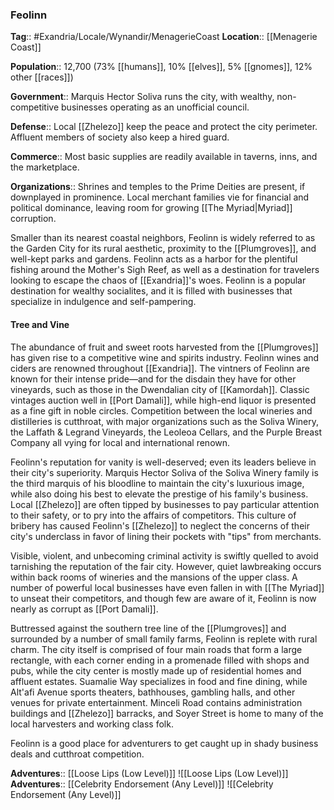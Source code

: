 ### Feolinn
**Tag**:: #Exandria/Locale/Wynandir/MenagerieCoast
**Location**:: [[Menagerie Coast]]

**Population**:: 12,700 (73% [[humans]], 10% [[elves]], 5% [[gnomes]], 12% other [[races]])

**Government**:: Marquis Hector Soliva runs the city, with wealthy, non-competitive businesses operating as an unofficial council.

**Defense**:: Local [[Zhelezo]] keep the peace and protect the city perimeter. Affluent members of society also keep a hired guard.

**Commerce**:: Most basic supplies are readily available in taverns, inns, and the marketplace.

**Organizations**:: Shrines and temples to the Prime Deities are present, if downplayed in prominence. Local merchant families vie for financial and political dominance, leaving room for growing [[The Myriad|Myriad]] corruption.

Smaller than its nearest coastal neighbors, Feolinn is widely referred to as the Garden City for its rural aesthetic, proximity to the [[Plumgroves]], and well-kept parks and gardens. Feolinn acts as a harbor for the plentiful fishing around the Mother's Sigh Reef, as well as a destination for travelers looking to escape the chaos of [[Exandria]]'s woes. Feolinn is a popular destination for wealthy socialites, and it is filled with businesses that specialize in indulgence and self-pampering.

#### Tree and Vine

The abundance of fruit and sweet roots harvested from the [[Plumgroves]] has given rise to a competitive wine and spirits industry. Feolinn wines and ciders are renowned throughout [[Exandria]]. The vintners of Feolinn are known for their intense pride—and for the disdain they have for other vineyards, such as those in the Dwendalian city of [[Kamordah]]. Classic vintages auction well in [[Port Damali]], while high-end liquor is presented as a fine gift in noble circles. Competition between the local wineries and distilleries is cutthroat, with major organizations such as the Soliva Winery, the Laffath & Legrand Vineyards, the Leoleoa Cellars, and the Purple Breast Company all vying for local and international renown.

Feolinn's reputation for vanity is well-deserved; even its leaders believe in their city's superiority. Marquis Hector Soliva of the Soliva Winery family is the third marquis of his bloodline to maintain the city's luxurious image, while also doing his best to elevate the prestige of his family's business. Local [[Zhelezo]] are often tipped by businesses to pay particular attention to their safety, or to pry into the affairs of competitors. This culture of bribery has caused Feolinn's [[Zhelezo]] to neglect the concerns of their city's underclass in favor of lining their pockets with "tips" from merchants.

Visible, violent, and unbecoming criminal activity is swiftly quelled to avoid tarnishing the reputation of the fair city. However, quiet lawbreaking occurs within back rooms of wineries and the mansions of the upper class. A number of powerful local businesses have even fallen in with [[The Myriad]] to unseat their competitors, and though few are aware of it, Feolinn is now nearly as corrupt as [[Port Damali]].

Buttressed against the southern tree line of the [[Plumgroves]] and surrounded by a number of small family farms, Feolinn is replete with rural charm. The city itself is comprised of four main roads that form a large rectangle, with each corner ending in a promenade filled with shops and pubs, while the city center is mostly made up of residential homes and affluent estates. Suamalie Way specializes in food and fine dining, while Alt'afi Avenue sports theaters, bathhouses, gambling halls, and other venues for private entertainment. Minceli Road contains administration buildings and [[Zhelezo]] barracks, and Soyer Street is home to many of the local harvesters and working class folk.

Feolinn is a good place for adventurers to get caught up in shady business deals and cutthroat competition.

**Adventures**:: [[Loose Lips (Low Level)]]
![[Loose Lips (Low Level)]]
**Adventures**:: [[Celebrity Endorsement (Any Level)]]
![[Celebrity Endorsement (Any Level)]]